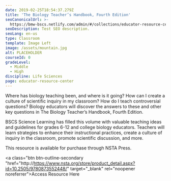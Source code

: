 ```yaml
---
date: 2019-02-25T18:54:37.279Z
title: 'The Biology Teacher’s Handbook, Fourth Edition'
seoCanonicalUrl: >-
  https://bmw-bscs.netlify.com/admin/#/collections/educator-resource-center/biology-teacher-handbook
seoDescription: Test SEO description.
seoLang: en-us
type: Classroom
template: Image Left
image: /assets/mountain.jpg
alt: PLACEHOLDER
courseId: 0
gradeLevel:
  - Middle
  - High
discipline: Life Sciences
page: educator-resource-center
---
```

Where has biology teaching been, and where is it going? How can I create a culture of scientific inquiry in my classroom? How do I teach controversial questions? Biology educators will discover the answers to these and other key questions in The Biology Teacher’s Handbook, Fourth Edition. 

BSCS Science Learning has filled this volume with valuable teaching ideas and guidelines for grades 6-12 and college biology educators. Teachers will learn strategies to enhance their instructional practices, create a culture of inquiry in the classroom, promote scientific discussion, and more. 

This resource is available for purchase through NSTA Press.

<a class="btn btn-outline-secondary "href="http://https://www.nsta.org/store/product_detail.aspx?id=10.2505/9780873552448/" target="_blank" rel="noopener noreferrer">Access Resource Here</a>

